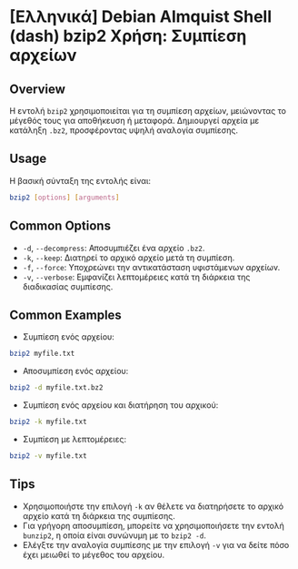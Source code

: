# [Ελληνικά] Debian Almquist Shell (dash) bzip2 Χρήση: Συμπίεση αρχείων

## Overview
Η εντολή `bzip2` χρησιμοποιείται για τη συμπίεση αρχείων, μειώνοντας το μέγεθός τους για αποθήκευση ή μεταφορά. Δημιουργεί αρχεία με κατάληξη `.bz2`, προσφέροντας υψηλή αναλογία συμπίεσης.

## Usage
Η βασική σύνταξη της εντολής είναι:

```bash
bzip2 [options] [arguments]
```

## Common Options
- `-d`, `--decompress`: Αποσυμπιέζει ένα αρχείο `.bz2`.
- `-k`, `--keep`: Διατηρεί το αρχικό αρχείο μετά τη συμπίεση.
- `-f`, `--force`: Υποχρεώνει την αντικατάσταση υφιστάμενων αρχείων.
- `-v`, `--verbose`: Εμφανίζει λεπτομέρειες κατά τη διάρκεια της διαδικασίας συμπίεσης.

## Common Examples
- Συμπίεση ενός αρχείου:
```bash
bzip2 myfile.txt
```

- Αποσυμπίεση ενός αρχείου:
```bash
bzip2 -d myfile.txt.bz2
```

- Συμπίεση ενός αρχείου και διατήρηση του αρχικού:
```bash
bzip2 -k myfile.txt
```

- Συμπίεση με λεπτομέρειες:
```bash
bzip2 -v myfile.txt
```

## Tips
- Χρησιμοποιήστε την επιλογή `-k` αν θέλετε να διατηρήσετε το αρχικό αρχείο κατά τη διάρκεια της συμπίεσης.
- Για γρήγορη αποσυμπίεση, μπορείτε να χρησιμοποιήσετε την εντολή `bunzip2`, η οποία είναι συνώνυμη με το `bzip2 -d`.
- Ελέγξτε την αναλογία συμπίεσης με την επιλογή `-v` για να δείτε πόσο έχει μειωθεί το μέγεθος του αρχείου.